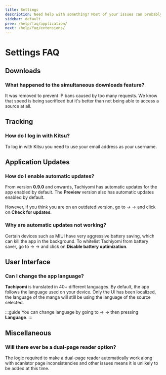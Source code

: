 ```yaml
---
title: Settings
description: Need help with something? Most of your issues can probably be solved from this page.
sidebar: default
prev: /help/faq/application/
next: /help/faq/extensions/
---
```


# Settings FAQ

## Downloads

### What happened to the simultaneous downloads feature?
It was removed to prevent IP bans caused by too many requests. We know that speed is being sacrificed but it's better than not being able to access a source at all.

## Tracking

### How do I log in with Kitsu?
To log in with Kitsu you need to use your email address as your username.

## Application Updates

### How do I enable automatic updates?
From version **0.9.0** and onwards, Tachiyomi has automatic updates for the app enabled by default. The **Preview** version also has automatic updates enabled by default.

However, if you think you are on an outdated version, go to <Navigation item="more"/> → <Navigation item="about"/> → and click on **Check for updates**.

### Why are automatic updates not working?

Certain devices such as MIUI have very aggressive battery saving, which can kill the app in the background. To whitelist Tachiyomi from battery saver, go to <Navigation item="more"/> → <Navigation item="settings"/> → <Navigation item="settings_advanced"/> and click on **Disable battery optimization**.

## User Interface

### Can I change the app language?
**Tachiyomi** is translated in 40+ different languages. By default, the app follows the language used on your device.
Only the UI has been localized, the language of the manga will still be using the language of the source selected.

:::guide
You can change language by going to <Navigation item="more"/> → <Navigation item="settings"/> → <Navigation item="settings_general"/> then pressing **Language**.
:::

## Miscellaneous

### Will there ever be a dual-page reader option?
The logic required to make a dual-page reader automatically work along with scanlator page inconsistencies and other issues means it is unlikely to be added at this time.
